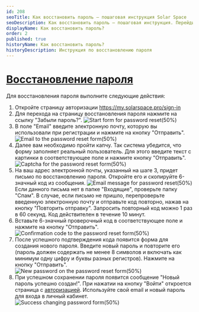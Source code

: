 ```yaml
---
id: 208
seoTitle: Как восстановить пароль — пошаговая инструкция Solar Space
seoDescription: Как восстановить пароль — пошаговая инструкция. Перейдите на страницу авторизации и следуйте инструкциям для восстановления доступа к личному кабинету Solar Space
displayName: Как восстановить пароль?
order: 2
published: true
historyName: Как восстановить пароль?
historyDescription: Инструкция по восстановлению пароля
---
```


# [Восстановление пароля](password-reset)

Для восстановления пароля выполните следующие действия:

1. Откройте страницу авторизации https://my.solarspace.pro/sign-in
2. Для перехода на страницу восстановления пароля нажмите на ссылку "Забыли пароль?".
![Start form for password reset(50%)](https://img.solarspace.pro/docs/forget-pswd-button.jpg)
3. В поле "Email" введите электронную почту, которую вы использовали при регистрации и нажмите на кнопку "Отправить".
![Email to the password reset form(50%)](https://img.solarspace.pro/docs/reset-pswd-email.jpg)
4. Далее вам необходимо пройти капчу. Так система убедится, что форму заполняет реальный пользователь. Для этого введите текст с картинки в соответствующее поле и нажмите кнопку "Отправить". 
![Captcha for the password reset form(50%)](https://img.solarspace.pro/docs/reset-pswd-captcha.jpg)
5. На ваш адрес электронной почты, указанный на шаге 3, придет письмо по восстановлению пароля. Откройте его и скопируйте 6-значный код из сообщения. 
![Email message for password reset(50%)](https://img.solarspace.pro/docs/reset-pswd-email-message.jpg)
Если данного письма нет в папке "Входящие", проверьте папку "Спам".
В случае, если письмо не пришло, перепроверьте введенную электронную почту и отправьте код повторно, нажав на кнопку "Повторить отправку". Запросить повторный код можно 1 раз в 60 секунд. Код действителен в течение 10 минут.
6. Вставьте 6-значный проверочный код в соответствующее поле и нажмите на кнопку "Отправить".
![Confirmation code to the password reset form(50%)](https://img.solarspace.pro/docs/reset-pswd-confirmation-code.jpg)
7. После успешного подтверждения кода появится форма для создания нового пароля. Введите новый пароль и повторите его (пароль должен содержать не менее 8 символов и включать как минимум одну цифру и буквы разных регистров).
Нажмите на кнопку "Отправить".
![New password on the password reset form(50%)](https://img.solarspace.pro/docs/create-new-pswd.jpg)
8. При успешном сохранении пароля появится сообщение "Новый пароль успешно создан!". При нажатии на кнопку "Войти" откроется страница с [авторизацией]([204]). Используйте свой email и новый пароль для входа в личный кабинет.
![Success changing password form(50%)](https://img.solarspace.pro/docs/new-pswd-created.jpg)